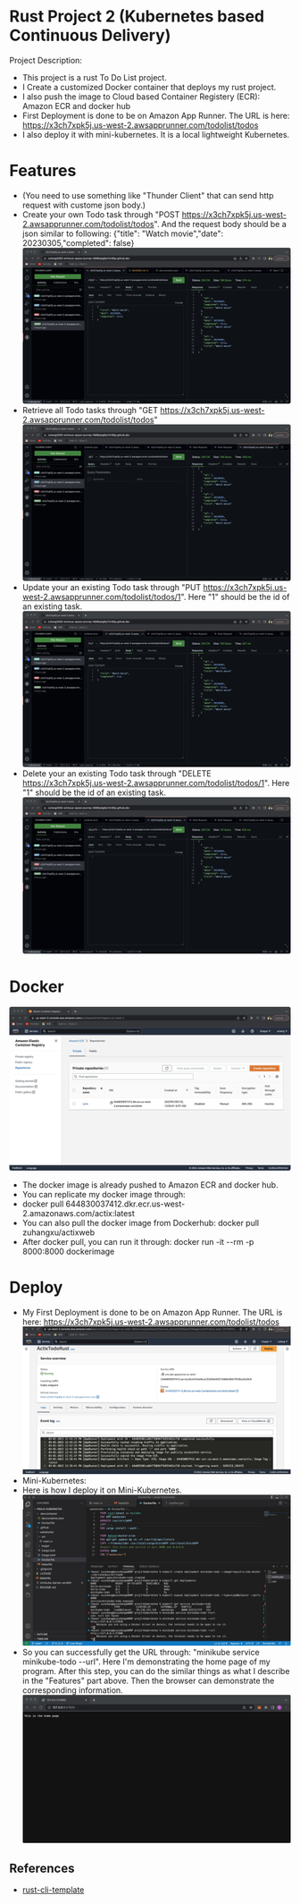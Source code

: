 # Rust Project 2 (Kubernetes based Continuous Delivery)
Project Description: 
* This project is a rust To Do List project. 
* I Create a customized Docker container that deploys my rust project. 
* I also push the image to Cloud based Container Registery (ECR): Amazon ECR and docker hub
* First Deployment is done to be on Amazon App Runner. The URL is here: https://x3ch7xpk5j.us-west-2.awsapprunner.com/todolist/todos
* I also deploy it with mini-kubernetes. It is a local lightweight Kubernetes.

# Features
* (You need to use something like "Thunder Client" that can send http request with custome json body.)
* Create your own Todo task through "POST https://x3ch7xpk5j.us-west-2.awsapprunner.com/todolist/todos". And the request body should be a json similar to following: {"title": "Watch movie","date": 20230305,"completed": false}
![My Image](images/post.jpg)
* Retrieve all Todo tasks through "GET https://x3ch7xpk5j.us-west-2.awsapprunner.com/todolist/todos"
![My Image](images/get.jpg)
* Update your an existing Todo task through "PUT https://x3ch7xpk5j.us-west-2.awsapprunner.com/todolist/todos/1". Here "1" should be the id of an existing task. 
![My Image](images/put.jpg)
* Delete your an existing Todo task through "DELETE https://x3ch7xpk5j.us-west-2.awsapprunner.com/todolist/todos/1". Here "1" should be the id of an existing task.
![My Image](images/del.jpg)

# Docker 
![My Image](images/ecr.jpg)
* The docker image is already pushed to Amazon ECR and docker hub.
* You can replicate my docker image through:
* docker pull 644830037412.dkr.ecr.us-west-2.amazonaws.com/actix:latest
* You can also pull the docker image from Dockerhub: docker pull zuhangxu/actixweb
* After docker pull, you can run it through: docker run -it --rm -p 8000:8000 dockerimage

# Deploy
* My First Deployment is done to be on Amazon App Runner. The URL is here: https://x3ch7xpk5j.us-west-2.awsapprunner.com/todolist/todos
![My Image](images/apprunner.jpg)
* Mini-Kubernetes:
* Here is how I deploy it on Mini-Kubernetes.
![My Image](images/kube.jpg)
* So you can successfully get the URL through: "minikube service minikube-todo --url". Here I'm demonstrating the home page of my program. After this step, you can do the similar things as what I describe in the "Features" part above. Then the browser can demonstrate the corresponding information.
![My Image](images/kuberes.jpg)



## References

* [rust-cli-template](https://github.com/kbknapp/rust-cli-template)
